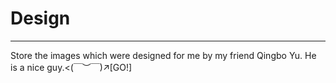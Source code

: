 # Design

***

Store the images which were designed for me by my friend Qingbo Yu. He is a nice guy.<(￣︶￣)↗[GO!]
